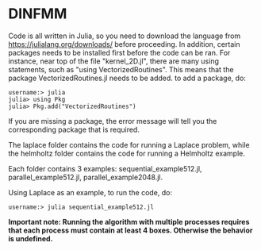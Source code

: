 # DINFMM
Code is all written in Julia, so you need to download the language from https://julialang.org/downloads/ before proceeding.
In addition, certain packages needs to be installed first before the code can be ran. For instance, near top of the file "kernel_2D.jl", there are many using statements, such as "using VectorizedRoutines". This means that the package VectorizedRoutines.jl needs to be added. to add a package, do:
```
username:> julia
julia> using Pkg
julia> Pkg.add("VectorizedRoutines")
```
If you are missing a package, the error message will tell you the corresponding package that is required.

The laplace folder contains the code for running a Laplace problem, while the helmholtz folder contains the code for running a Helmholtz example.

Each folder contains 3 examples: sequential_example512.jl, parallel_example512.jl, parallel_example2048.jl.

Using Laplace as an example, to run the code, do:

```
username:> julia sequential_example512.jl
```


**Important note: Running the algorithm with multiple processes requires that each process must contain at least 4 boxes. Otherwise the behavior is undefined.**
